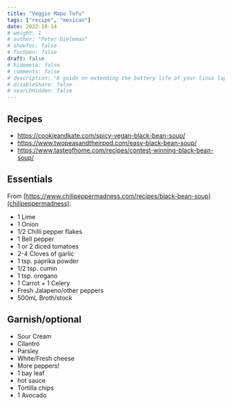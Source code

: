 ```yaml
---
title: "Veggie Mapo Tofu"
tags: ["recipe", "mexican"]
date: 2022-10-14
# weight: 1
# author: "Peter Dieleman"
# showToc: false
# TocOpen: false
draft: false
# hidemeta: false
# comments: false
# description: "A guide on extending the battery life of your linux laptop"
# disableShare: false
# searchHidden: false
---
```


## Recipes

- <https://cookieandkate.com/spicy-vegan-black-bean-soup/>
- <https://www.twopeasandtheirpod.com/easy-black-bean-soup/>
- <https://www.tasteofhome.com/recipes/contest-winning-black-bean-soup/>

## Essentials

From [https://www.chilipeppermadness.com/recipes/black-bean-soup](chilipeppermadness):

- 1 Lime
- 1 Onion
- 1/2 Chilli pepper flakes
- 1 Bell pepper
- 1 or 2 diced tomatoes
- 2-4 Cloves of garlic
- 1 tsp. paprika powder
- 1/2 tsp. cumin
- 1 tsp. oregano
- 1 Carrot + 1 Celery
- Fresh Jalapeno/other peppers
- 500mL Broth/stock

## Garnish/optional

- Sour Cream
- Cilantro
- Parsley
- White/Fresh cheese
- More peppers!
- 1 bay leaf
- hot sauce
- Tortilla chips
- 1 Avocado
